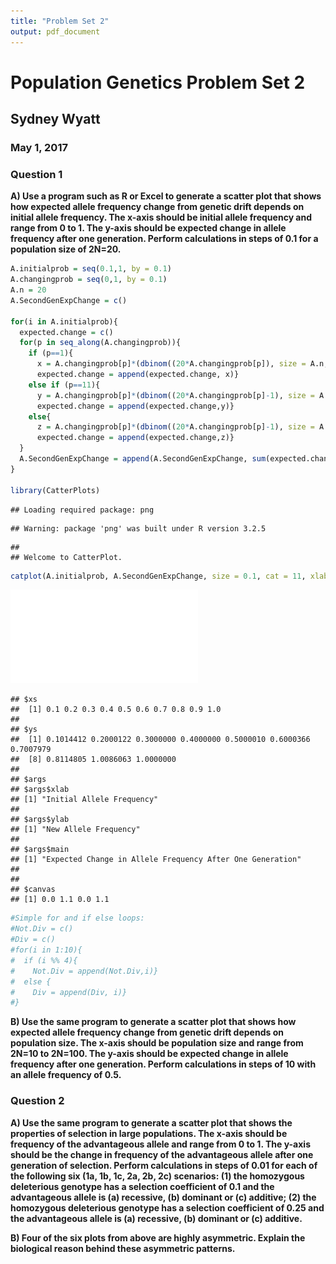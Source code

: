 ```yaml
---
title: "Problem Set 2"
output: pdf_document
---
```

# Population Genetics Problem Set 2  
## Sydney Wyatt  
### May 1, 2017  

### Question 1

**A) Use a program such as R or Excel to generate a scatter plot that shows how expected allele frequency change from genetic drift depends on initial allele frequency. The x-axis should be initial allele frequency and range from 0 to 1. The y-axis should be expected change in allele frequency after one generation. Perform calculations in steps of 0.1 for a population size of 2N=20.**  

```r
A.initialprob = seq(0.1,1, by = 0.1)
A.changingprob = seq(0,1, by = 0.1)
A.n = 20
A.SecondGenExpChange = c()

for(i in A.initialprob){
  expected.change = c()
  for(p in seq_along(A.changingprob)){
    if (p==1){
      x = A.changingprob[p]*(dbinom((20*A.changingprob[p]), size = A.n, prob = i) + dbinom((20*A.changingprob[p]+1), size = A.n, prob = i))
      expected.change = append(expected.change, x)}
    else if (p==11){
      y = A.changingprob[p]*(dbinom((20*A.changingprob[p]-1), size = A.n, prob = i) + dbinom((20*A.changingprob[p]), size = A.n, prob = i))
      expected.change = append(expected.change,y)}
    else{
      z = A.changingprob[p]*(dbinom((20*A.changingprob[p]-1), size = A.n, prob = i) + dbinom((20*A.changingprob[p]+1), size = A.n, prob = i))  
      expected.change = append(expected.change,z)}
  }
  A.SecondGenExpChange = append(A.SecondGenExpChange, sum(expected.change))
}

library(CatterPlots)
```

```
## Loading required package: png
```

```
## Warning: package 'png' was built under R version 3.2.5
```

```
## 
## Welcome to CatterPlot.
```

```r
catplot(A.initialprob, A.SecondGenExpChange, size = 0.1, cat = 11, xlab = "Initial Allele Frequency", ylab = "New Allele Frequency", main = "Expected Change in Allele Frequency After One Generation")
```

![](Problem_Set_2_files/figure-latex/unnamed-chunk-1-1.pdf)<!-- --> 

```
## $xs
##  [1] 0.1 0.2 0.3 0.4 0.5 0.6 0.7 0.8 0.9 1.0
## 
## $ys
##  [1] 0.1014412 0.2000122 0.3000000 0.4000000 0.5000010 0.6000366 0.7007979
##  [8] 0.8114805 1.0086063 1.0000000
## 
## $args
## $args$xlab
## [1] "Initial Allele Frequency"
## 
## $args$ylab
## [1] "New Allele Frequency"
## 
## $args$main
## [1] "Expected Change in Allele Frequency After One Generation"
## 
## 
## $canvas
## [1] 0.0 1.1 0.0 1.1
```

```r
#Simple for and if else loops:
#Not.Div = c()
#Div = c()
#for(i in 1:10){
#  if (i %% 4){
#    Not.Div = append(Not.Div,i)}
#  else {
#    Div = append(Div, i)}
#}
```


**B) Use the same program to generate a scatter plot that shows how expected allele frequency change from genetic drift depends on population size. The x-axis should be population size and range from 2N=10 to 2N=100. The y-axis should be expected change in allele frequency after one generation. Perform calculations in steps of 10 with an allele frequency of 0.5.**  



### Question 2  

**A) Use the same program to generate a scatter plot that shows the properties of selection in large populations. The x-axis should be frequency of the advantageous allele and range from 0 to 1. The y-axis should be the change in frequency of the advantageous allele after one generation of selection. Perform calculations in steps of 0.01 for each of the following six (1a, 1b, 1c, 2a, 2b, 2c) scenarios: (1) the homozygous deleterious genotype has a selection coefficient of 0.1 and the advantageous allele is (a) recessive, (b) dominant or (c) additive; (2) the homozygous deleterious genotype has a selection coefficient of 0.25 and the advantageous allele is (a) recessive, (b) dominant or (c) additive.**  



**B) Four of the six plots from above are highly asymmetric. Explain the biological reason behind these asymmetric patterns.**  


